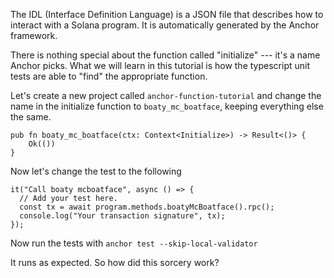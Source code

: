 The IDL (Interface Definition Language) is a JSON file that describes how to interact with a Solana program. It is automatically generated by the Anchor framework.

There is nothing special about the function called "initialize" --- it's a name Anchor picks. What we will learn in this tutorial is how the typescript unit tests are able to "find" the appropriate function.

Let's create a new project called `anchor-function-tutorial` and change the name in the initialize function to `boaty_mc_boatface`, keeping everything else the same.

```
pub fn boaty_mc_boatface(ctx: Context<Initialize>) -> Result<()> {
    Ok(())
}

```

Now let's change the test to the following

```
it("Call boaty mcboatface", async () => {
  // Add your test here.
  const tx = await program.methods.boatyMcBoatface().rpc();
  console.log("Your transaction signature", tx);
});

```

Now run the tests with `anchor test --skip-local-validator`

It runs as expected. So how did this sorcery work?